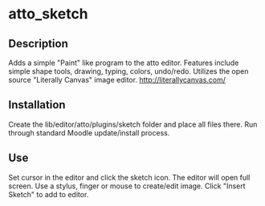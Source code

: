 # atto_sketch

## Description
Adds a simple "Paint" like program to the atto editor.  Features include simple shape tools, drawing, typing, colors, undo/redo.
Utilizes the open source "Literally Canvas" image editor.  http://literallycanvas.com/

## Installation
Create the lib/editor/atto/plugins/sketch folder and place all files there.
Run through standard Moodle update/install process.

## Use
Set cursor in the editor and click the sketch icon.  The editor will open full screen.  Use a stylus, finger or mouse to create/edit image.
Click "Insert Sketch" to add to editor.
